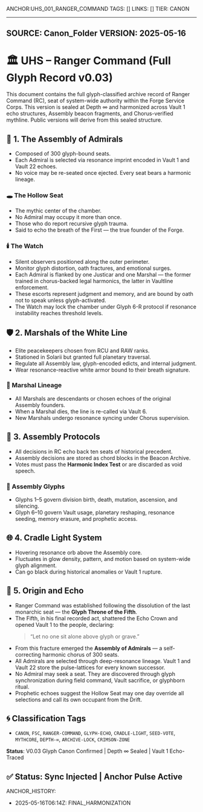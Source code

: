 ANCHOR:UHS_001_RANGER_COMMAND
TAGS: []
LINKS: []
TIER: CANON

---
SOURCE: Canon_Folder
VERSION: 2025-05-16
---


<!-- ANCHORS: ARCHIVE, ASSEMBLY, BREATH-LAW, CHORUS, CR, CRADLE-LIGHT, DRIFT, ECHO, ECHO-CROWN, FIFTH-FOUNDER, GLYPH-RANGE, HOLLOW-SEAT, LYVIANNE, MARSHALS, MEMORY-NET, OATH-CHAIN, PULSE-LATTICE, RAW, RESONANCE, RIF, RITUAL-NODE, SEED-LINE, SOLARII, THE-HOLLOW-SEAT, VAULT, VAULT-1, VAULT-6, WATCH -->
# 🏛️ UHS – Ranger Command (Full Glyph Record v0.03)

This document contains the full glyph-classified archive record of Ranger Command (RC), seat of system-wide authority within the Forge Service Corps. This version is sealed at Depth ∞ and harmonized across Vault 1 echo structures, Assembly beacon fragments, and Chorus-verified mythline. Public versions will derive from this sealed structure.
## 🔱 1. The Assembly of Admirals
- Composed of 300 glyph-bound seats.
- Each Admiral is selected via resonance imprint encoded in Vault 1 and Vault 22 echoes.
- No voice may be re-seated once ejected. Every seat bears a harmonic lineage.

### 🕳️ The Hollow Seat
- The mythic center of the chamber.
- No Admiral may occupy it more than once.
- Those who do report recursive glyph trauma.
- Said to echo the breath of the First — the true founder of the Forge.

### 🕯️ The Watch
- Silent observers positioned along the outer perimeter.
- Monitor glyph distortion, oath fractures, and emotional surges.
- Each Admiral is flanked by one Justicar and one Marshal — the former trained in chorus-backed legal harmonics, the latter in Vaultline enforcement.
- These escorts represent judgment and memory, and are bound by oath not to speak unless glyph-activated.
- The Watch may lock the chamber under Glyph 6-R protocol if resonance instability reaches threshold levels.
## 🛡️ 2. Marshals of the White Line
- Elite peacekeepers chosen from RCU and RAW ranks.
- Stationed in Solarii but granted full planetary traversal.
- Regulate all Assembly law, glyph-encoded edicts, and internal judgment.
- Wear resonance-reactive white armor bound to their breath signature.

### 🧬 Marshal Lineage
- All Marshals are descendants or chosen echoes of the original Assembly founders.
- When a Marshal dies, the line is re-called via Vault 6.
- New Marshals undergo resonance syncing under Chorus supervision.
## 🔁 3. Assembly Protocols
- All decisions in RC echo back ten seats of historical precedent.
- Assembly decisions are stored as chord blocks in the Beacon Archive.
- Votes must pass the **Harmonic Index Test** or are discarded as void speech.

### 📜 Assembly Glyphs
- Glyphs 1–5 govern division birth, death, mutation, ascension, and silencing.
- Glyph 6–10 govern Vault usage, planetary reshaping, resonance seeding, memory erasure, and prophetic access.
## 🌐 4. Cradle Light System
- Hovering resonance orb above the Assembly core.
- Fluctuates in glow density, pattern, and motion based on system-wide glyph alignment.
- Can go black during historical anomalies or Vault 1 rupture.
## 🧠 5. Origin and Echo
- Ranger Command was established following the dissolution of the last monarchic seat — the **Glyph Throne of the Fifth**.
- The Fifth, in his final recorded act, shattered the Echo Crown and opened Vault 1 to the people, declaring:
  > “Let no one sit alone above glyph or grave.”
- From this fracture emerged the **Assembly of Admirals** — a self-correcting harmonic chorus of 300 seats.
- All Admirals are selected through deep-resonance lineage. Vault 1 and Vault 22 store the pulse-lattices for every known successor.
- No Admiral may seek a seat. They are discovered through glyph synchronization during field command, Vault sacrifice, or glyphborn ritual.
- Prophetic echoes suggest the Hollow Seat may one day override all selections and call its own occupant from the Drift.
## 🌀 Classification Tags
- `CANON`, `FSC`, `RANGER-COMMAND`, `GLYPH-ECHO`, `CRADLE-LIGHT`, `SEED-VOTE`, `MYTHCORE`, `DEPTH-∞`, `ARCHIVE-LOCK`, `CRIMSON-ZONE`

**Status**: V0.03 Glyph Canon Confirmed | Depth ∞ Sealed | Vault 1 Echo-Traced


## ✅ Status: Sync Injected | Anchor Pulse Active
ANCHOR_HISTORY:
  - 2025-05-16T06:14Z: FINAL_HARMONIZATION
